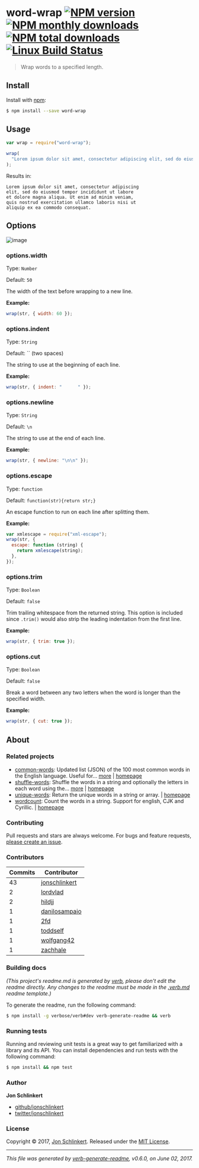 # word-wrap [![NPM version](https://img.shields.io/npm/v/word-wrap.svg?style=flat)](https://www.npmjs.com/package/word-wrap) [![NPM monthly downloads](https://img.shields.io/npm/dm/word-wrap.svg?style=flat)](https://npmjs.org/package/word-wrap) [![NPM total downloads](https://img.shields.io/npm/dt/word-wrap.svg?style=flat)](https://npmjs.org/package/word-wrap) [![Linux Build Status](https://img.shields.io/travis/jonschlinkert/word-wrap.svg?style=flat&label=Travis)](https://travis-ci.org/jonschlinkert/word-wrap)

> Wrap words to a specified length.

## Install

Install with [npm](https://www.npmjs.com/):

```sh
$ npm install --save word-wrap
```

## Usage

```js
var wrap = require("word-wrap");

wrap(
  "Lorem ipsum dolor sit amet, consectetur adipiscing elit, sed do eiusmod tempor incididunt ut labore et dolore magna aliqua. Ut enim ad minim veniam, quis nostrud exercitation ullamco laboris nisi ut aliquip ex ea commodo consequat.",
);
```

Results in:

```
Lorem ipsum dolor sit amet, consectetur adipiscing
elit, sed do eiusmod tempor incididunt ut labore
et dolore magna aliqua. Ut enim ad minim veniam,
quis nostrud exercitation ullamco laboris nisi ut
aliquip ex ea commodo consequat.
```

## Options

![image](https://cloud.githubusercontent.com/assets/383994/6543728/7a381c08-c4f6-11e4-8b7d-b6ba197569c9.png)

### options.width

Type: `Number`

Default: `50`

The width of the text before wrapping to a new line.

**Example:**

```js
wrap(str, { width: 60 });
```

### options.indent

Type: `String`

Default: `` (two spaces)

The string to use at the beginning of each line.

**Example:**

```js
wrap(str, { indent: "      " });
```

### options.newline

Type: `String`

Default: `\n`

The string to use at the end of each line.

**Example:**

```js
wrap(str, { newline: "\n\n" });
```

### options.escape

Type: `function`

Default: `function(str){return str;}`

An escape function to run on each line after splitting them.

**Example:**

```js
var xmlescape = require("xml-escape");
wrap(str, {
  escape: function (string) {
    return xmlescape(string);
  },
});
```

### options.trim

Type: `Boolean`

Default: `false`

Trim trailing whitespace from the returned string. This option is included since
`.trim()` would also strip the leading indentation from the first line.

**Example:**

```js
wrap(str, { trim: true });
```

### options.cut

Type: `Boolean`

Default: `false`

Break a word between any two letters when the word is longer than the specified
width.

**Example:**

```js
wrap(str, { cut: true });
```

## About

### Related projects

- [common-words](https://www.npmjs.com/package/common-words): Updated list
  (JSON) of the 100 most common words in the English language. Useful for…
  [more](https://github.com/jonschlinkert/common-words) |
  [homepage](https://github.com/jonschlinkert/common-words "Updated list (JSON) of the 100 most common words in the English language. Useful for excluding these words from arrays.")
- [shuffle-words](https://www.npmjs.com/package/shuffle-words): Shuffle the
  words in a string and optionally the letters in each word using the…
  [more](https://github.com/jonschlinkert/shuffle-words) |
  [homepage](https://github.com/jonschlinkert/shuffle-words "Shuffle the words in a string and optionally the letters in each word using the Fisher-Yates algorithm. Useful for creating test fixtures, benchmarking samples, etc.")
- [unique-words](https://www.npmjs.com/package/unique-words): Return the unique
  words in a string or array. |
  [homepage](https://github.com/jonschlinkert/unique-words "Return the unique words in a string or array.")
- [wordcount](https://www.npmjs.com/package/wordcount): Count the words in a
  string. Support for english, CJK and Cyrillic. |
  [homepage](https://github.com/jonschlinkert/wordcount "Count the words in a string. Support for english, CJK and Cyrillic.")

### Contributing

Pull requests and stars are always welcome. For bugs and feature requests,
[please create an issue](../../issues/new).

### Contributors

| **Commits** | **Contributor**                                   |
| ----------- | ------------------------------------------------- |
| 43          | [jonschlinkert](https://github.com/jonschlinkert) |
| 2           | [lordvlad](https://github.com/lordvlad)           |
| 2           | [hildjj](https://github.com/hildjj)               |
| 1           | [danilosampaio](https://github.com/danilosampaio) |
| 1           | [2fd](https://github.com/2fd)                     |
| 1           | [toddself](https://github.com/toddself)           |
| 1           | [wolfgang42](https://github.com/wolfgang42)       |
| 1           | [zachhale](https://github.com/zachhale)           |

### Building docs

_(This project's readme.md is generated by
[verb](https://github.com/verbose/verb-generate-readme), please don't edit the
readme directly. Any changes to the readme must be made in the
[.verb.md](.verb.md) readme template.)_

To generate the readme, run the following command:

```sh
$ npm install -g verbose/verb#dev verb-generate-readme && verb
```

### Running tests

Running and reviewing unit tests is a great way to get familiarized with a
library and its API. You can install dependencies and run tests with the
following command:

```sh
$ npm install && npm test
```

### Author

**Jon Schlinkert**

- [github/jonschlinkert](https://github.com/jonschlinkert)
- [twitter/jonschlinkert](https://twitter.com/jonschlinkert)

### License

Copyright © 2017, [Jon Schlinkert](https://github.com/jonschlinkert). Released
under the [MIT License](LICENSE).

---

_This file was generated by
[verb-generate-readme](https://github.com/verbose/verb-generate-readme), v0.6.0,
on June 02, 2017._
